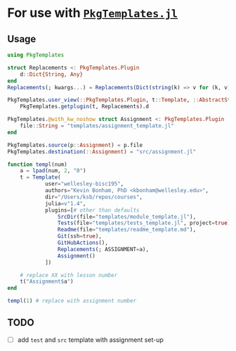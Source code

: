 # For use with [`PkgTemplates.jl`][pkgtemplates]

## Usage

```julia
using PkgTemplates

struct Replacements <: PkgTemplates.Plugin
    d::Dict{String, Any}
end
Replacements(; kwargs...) = Replacements(Dict(string(k) => v for (k, v) in pairs(kwargs)))

PkgTemplates.user_view(::PkgTemplates.Plugin, t::Template, ::AbstractString) =
    PkgTemplates.getplugin(t, Replacements).d

PkgTemplates.@with_kw_noshow struct Assignment <: PkgTemplates.Plugin
    file::String = "templates/assignment_template.jl"
end

PkgTemplates.source(p::Assignment) = p.file
PkgTemplates.destination(::Assignment) = "src/assignment.jl"

function templ(num)
    a = lpad(num, 2, "0")
    t = Template(
            user="wellesley-bisc195",
            authors="Kevin Bonham, PhD <kbonham@wellesley.edu>",
            dir="/Users/ksb/repos/courses",
            julia=v"1.4",
            plugins=[# other than defaults
                SrcDir(file="templates/module_template.jl"),
                Tests(file="templates/tests_template.jl", project=true),
                Readme(file="templates/readme_template.md"),
                Git(ssh=true),
                GitHubActions(),
                Replacements(; ASSIGNMENT=a),
                Assignment()
            ])

    # replace XX with lesson number
    t("Assignment$a")
end

templ(1) # replace with assignment number
```

## TODO

- [ ] add `test` and `src` template with assignment set-up

[pkgtemplates]: https://invenia.github.io/PkgTemplates.jl/dev/user/#PkgTemplates.GitHubActions
